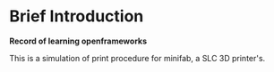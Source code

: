 # Brief Introduction

**Record of learning openframeworks**

This is a simulation of print procedure  for  minifab, a SLC 3D printer's.